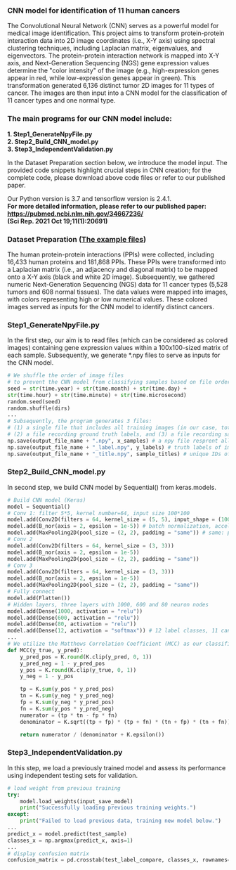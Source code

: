 ### CNN model for identification of 11 human cancers  

The Convolutional Neural Network (CNN) serves as a powerful model for medical image identification. This project aims to transform protein-protein interaction data into 2D image coordinates (i.e., X-Y axis) using spectral clustering techniques, including Laplacian matrix, eigenvalues, and eigenvectors. The protein-protein interaction network is mapped into X-Y axis, and Next-Generation Sequencing (NGS) gene expression values determine the "color intensity" of the image (e.g., high-expression genes appear in red, while low-expression genes appear in green). This transformation generated 6,136 distinct tumor 2D images for 11 types of cancer. The images are then input into a CNN model for the classification of 11 cancer types and one normal type.

### The main programs for our CNN model include:  
**1. Step1_GenerateNpyFile.py**  
**2. Step2_Build_CNN_model.py**  
**3. Step3_IndependentValidation.py**  

In the Dataset Preparation section below, we introduce the model input. The provided code snippets highlight crucial steps in CNN creation; for the complete code, please download above code files or refer to our published paper.

Our Python version is 3.7 and tensorflow version is 2.4.1.  
**For more detailed information, please refer to our published paper:**  
**https://pubmed.ncbi.nlm.nih.gov/34667236/**  
**(Sci Rep. 2021 Oct 19;11(1):20691)**
  
  
### Dataset Preparation ([The example files](https://github.com/ChuangYiHsuan/CNN-model-for-identification-of-11-human-cancers/tree/main/input_examples))  
  
The human protein-protein interactions (PPIs) were collected, including 16,433 human proteins and 181,868 PPIs. These PPIs were transformed into a Laplacian matrix (i.e., an adjacency and diagonal matrix) to be mapped onto a X-Y axis (black and white 2D image). Subsequently, we gathered numeric Next-Generation Sequencing (NGS) data for 11 cancer types (5,528 tumors and 608 normal tissues). The data values were mapped into images, with colors representing high or low numerical values. These colored images served as inputs for the CNN model to identify distinct cancers.
  
### Step1_GenerateNpyFile.py  
In the first step, our aim is to read files (which can be considered as colored images) containing gene expression values within a 100x100-sized matrix of each sample. Subsequently, we generate *.npy files to serve as inputs for the CNN model.  
```python
# We shuffle the order of image files
# to prevent the CNN model from classifying samples based on file order.
seed = str(time.year) + str(time.month) + str(time.day) +
str(time.hour) + str(time.minute) + str(time.microsecond)
random.seed(seed)
random.shuffle(dirs)
...
# Subsequently, the program generates 3 files:
# (1) a single file that includes all training images (in our case, totaling 1,228 images),
# (2) a file recording ground truth labels, and (3) a file recording sample IDs.
np.save(output_file_name + ".npy", x_samples) # a npy file resprent all training images  
np.save(output_file_name + "_label.npy", y_labels) # truth labels of images
np.save(output_file_name + "_title.npy", sample_titles) # unique IDs of images
```

### Step2_Build_CNN_model.py  
In second step, we build CNN model by Sequential() from keras.models.  
```python
# Build CNN model (Keras)
model = Sequential()
# Conv 1: filter 5*5, kernel number=64, input size 100*100
model.add(Conv2D(filters = 64, kernel_size = (5, 5), input_shape = (100, 100, 1)))
model.add(B_nor(axis = 2, epsilon = 1e-5)) # batch normalization, accelerate convergence, avoid gradient vanishing/exploding
model.add(MaxPooling2D(pool_size = (2, 2), padding = "same")) # same: padding, "same" size of input
# Conv 2
model.add(Conv2D(filters = 64, kernel_size = (3, 3)))
model.add(B_nor(axis = 2, epsilon = 1e-5))
model.add(MaxPooling2D(pool_size = (2, 2), padding = "same"))
# Conv 3
model.add(Conv2D(filters = 64, kernel_size = (3, 3)))
model.add(B_nor(axis = 2, epsilon = 1e-5))
model.add(MaxPooling2D(pool_size = (2, 2), padding = "same"))
# Fully connect
model.add(Flatten())
# Hidden layers, three layers with 1000, 600 and 80 neuron nodes
model.add(Dense(1000, activation = "relu"))
model.add(Dense(600, activation = "relu"))
model.add(Dense(80, activation = "relu"))
model.add(Dense(12, activation = "softmax")) # 12 label classes, 11 cancers + 1 normal type
...
# We utilize the Matthews Correlation Coefficient (MCC) as our classification metric.
def MCC(y_true, y_pred):
    y_pred_pos = K.round(K.clip(y_pred, 0, 1))
    y_pred_neg = 1 - y_pred_pos
    y_pos = K.round(K.clip(y_true, 0, 1))
    y_neg = 1 - y_pos

    tp = K.sum(y_pos * y_pred_pos)
    tn = K.sum(y_neg * y_pred_neg)
    fp = K.sum(y_neg * y_pred_pos)
    fn = K.sum(y_pos * y_pred_neg)
    numerator = (tp * tn - fp * fn)
    denominator = K.sqrt((tp + fp) * (tp + fn) * (tn + fp) * (tn + fn))

    return numerator / (denominator + K.epsilon())
```
### Step3_IndependentValidation.py  
In this step, we load a previously trained model and assess its performance using independent testing sets for validation.
```python
# load weight from previous training
try:
    model.load_weights(input_save_model)
    print("Successfully loading previous training weights.")
except:
    print("Failed to load previous data, training new model below.")
...
predict_x = model.predict(test_sample) 
classes_x = np.argmax(predict_x, axis=1)
...
# display confusion matrix
confusion_matrix = pd.crosstab(test_label_compare, classes_x, rownames=['Actual'], colnames=['Predicted'], margins=True)
```
